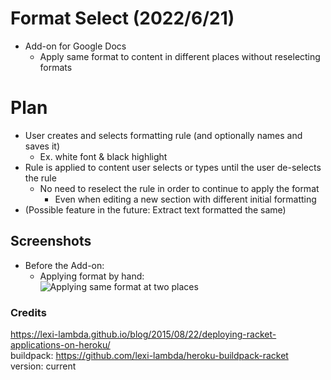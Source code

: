 # Format Select (2022/6/21)
- Add-on for Google Docs
  - Apply same format to content in different places without reselecting formats

# Plan
  - User creates and selects formatting rule (and optionally names and saves it)
    - Ex. white font & black highlight
  - Rule is applied to content user selects or types until the user de-selects the rule
    - No need to reselect the rule in order to continue to apply the format
      - Even when editing a new section with different initial formatting
  - (Possible feature in the future: Extract text formatted the same)

## Screenshots
- Before the Add-on:  
  - Applying format by hand:   
![Applying same format at two places](media/gif-before.gif)

### Credits
https://lexi-lambda.github.io/blog/2015/08/22/deploying-racket-applications-on-heroku/  
buildpack: https://github.com/lexi-lambda/heroku-buildpack-racket  
  version: current